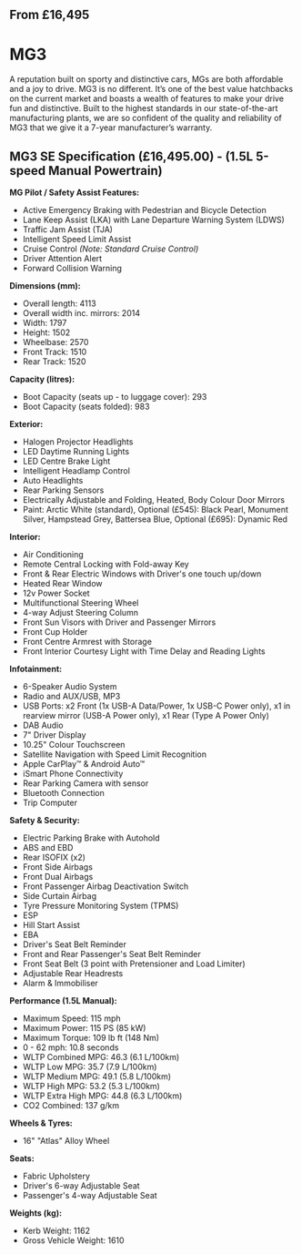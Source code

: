 ## From £16,495

# MG3

A reputation built on sporty and distinctive cars, MGs are both affordable and a joy to drive. MG3 is no different. It’s one of the best value hatchbacks on the current market and boasts a wealth of features to make your drive fun and distinctive. Built to the highest standards in our state-of-the-art manufacturing plants, we are so confident of the quality and reliability of MG3 that we give it a 7-year manufacturer’s warranty.

## MG3 SE Specification (£16,495.00) - (1.5L 5-speed Manual Powertrain)

**MG Pilot / Safety Assist Features:**
* Active Emergency Braking with Pedestrian and Bicycle Detection
* Lane Keep Assist (LKA) with Lane Departure Warning System (LDWS)
* Traffic Jam Assist (TJA)
* Intelligent Speed Limit Assist
* Cruise Control _(Note: Standard Cruise Control)_
* Driver Attention Alert
* Forward Collision Warning

**Dimensions (mm):**
* Overall length: 4113
* Overall width inc. mirrors: 2014
* Width: 1797
* Height: 1502
* Wheelbase: 2570
* Front Track: 1510
* Rear Track: 1520

**Capacity (litres):**
* Boot Capacity (seats up - to luggage cover): 293
* Boot Capacity (seats folded): 983

**Exterior:**
* Halogen Projector Headlights
* LED Daytime Running Lights
* LED Centre Brake Light
* Intelligent Headlamp Control
* Auto Headlights
* Rear Parking Sensors
* Electrically Adjustable and Folding, Heated, Body Colour Door Mirrors
* Paint: Arctic White (standard), Optional (£545): Black Pearl, Monument Silver, Hampstead Grey, Battersea Blue, Optional (£695): Dynamic Red

**Interior:**
* Air Conditioning
* Remote Central Locking with Fold-away Key
* Front & Rear Electric Windows with Driver's one touch up/down
* Heated Rear Window
* 12v Power Socket
* Multifunctional Steering Wheel
* 4-way Adjust Steering Column
* Front Sun Visors with Driver and Passenger Mirrors
* Front Cup Holder
* Front Centre Armrest with Storage
* Front Interior Courtesy Light with Time Delay and Reading Lights

**Infotainment:**
* 6-Speaker Audio System
* Radio and AUX/USB, MP3
* USB Ports: x2 Front (1x USB-A Data/Power, 1x USB-C Power only), x1 in rearview mirror (USB-A Power only), x1 Rear (Type A Power Only)
* DAB Audio
* 7" Driver Display
* 10.25" Colour Touchscreen
* Satellite Navigation with Speed Limit Recognition
* Apple CarPlay™ & Android Auto™
* iSmart Phone Connectivity
* Rear Parking Camera with sensor
* Bluetooth Connection
* Trip Computer

**Safety & Security:**
* Electric Parking Brake with Autohold
* ABS and EBD
* Rear ISOFIX (x2)
* Front Side Airbags
* Front Dual Airbags
* Front Passenger Airbag Deactivation Switch
* Side Curtain Airbag
* Tyre Pressure Monitoring System (TPMS)
* ESP
* Hill Start Assist
* EBA
* Driver's Seat Belt Reminder
* Front and Rear Passenger's Seat Belt Reminder
* Front Seat Belt (3 point with Pretensioner and Load Limiter)
* Adjustable Rear Headrests
* Alarm & Immobiliser

**Performance (1.5L Manual):**
* Maximum Speed: 115 mph
* Maximum Power: 115 PS (85 kW)
* Maximum Torque: 109 lb ft (148 Nm)
* 0 - 62 mph: 10.8 seconds
* WLTP Combined MPG: 46.3 (6.1 L/100km)
* WLTP Low MPG: 35.7 (7.9 L/100km)
* WLTP Medium MPG: 49.1 (5.8 L/100km)
* WLTP High MPG: 53.2 (5.3 L/100km)
* WLTP Extra High MPG: 44.8 (6.3 L/100km)
* CO2 Combined: 137 g/km

**Wheels & Tyres:**
* 16" "Atlas" Alloy Wheel

**Seats:**
* Fabric Upholstery
* Driver's 6-way Adjustable Seat
* Passenger's 4-way Adjustable Seat

**Weights (kg):**
* Kerb Weight: 1162
* Gross Vehicle Weight: 1610